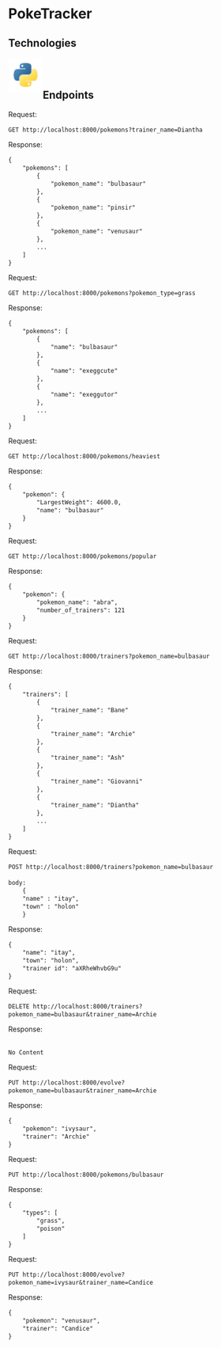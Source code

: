 # PokeTracker

## Technologies

<img align="left" alt="Pyton" width="70px" src="https://raw.githubusercontent.com/github/explore/80688e429a7d4ef2fca1e82350fe8e3517d3494d/topics/python/python.png" />

<br />
<br />

## Endpoints

Request:

```
GET http://localhost:8000/pokemons?trainer_name=Diantha
```

Response:

```
{
    "pokemons": [
        {
            "pokemon_name": "bulbasaur"
        },
        {
            "pokemon_name": "pinsir"
        },
        {
            "pokemon_name": "venusaur"
        },
        ...
    ]
}
```

Request:

```
GET http://localhost:8000/pokemons?pokemon_type=grass
```

Response:

```
{
    "pokemons": [
        {
            "name": "bulbasaur"
        },
        {
            "name": "exeggcute"
        },
        {
            "name": "exeggutor"
        },
        ...
    ]
}
```

Request:

```
GET http://localhost:8000/pokemons/heaviest
```

Response:

```
{
    "pokemon": {
        "LargestWeight": 4600.0,
        "name": "bulbasaur"
    }
}
```

Request:

```
GET http://localhost:8000/pokemons/popular
```

Response:

```
{
    "pokemon": {
        "pokemon_name": "abra",
        "number_of_trainers": 121
    }
}
```

Request:

```
GET http://localhost:8000/trainers?pokemon_name=bulbasaur
```

Response:

```
{
    "trainers": [
        {
            "trainer_name": "Bane"
        },
        {
            "trainer_name": "Archie"
        },
        {
            "trainer_name": "Ash"
        },
        {
            "trainer_name": "Giovanni"
        },
        {
            "trainer_name": "Diantha"
        },
        ...
    ]
}
```

Request:

```
POST http://localhost:8000/trainers?pokemon_name=bulbasaur

body:
    {
    "name" : "itay",
    "town" : "holon"
    }
```

Response:

```
{
    "name": "itay",
    "town": "holon",
    "trainer id": "aXRheWhvbG9u"
}
```

Request:

```
DELETE http://localhost:8000/trainers?pokemon_name=bulbasaur&trainer_name=Archie

```

Response:

```

No Content

```

Request:

```
PUT http://localhost:8000/evolve?pokemon_name=bulbasaur&trainer_name=Archie

```

Response:

```
{
    "pokemon": "ivysaur",
    "trainer": "Archie"
}

```

Request:

```
PUT http://localhost:8000/pokemons/bulbasaur

```

Response:

```
{
    "types": [
        "grass",
        "poison"
    ]
}

```

Request:

```
PUT http://localhost:8000/evolve?pokemon_name=ivysaur&trainer_name=Candice

```

Response:

```
{
    "pokemon": "venusaur",
    "trainer": "Candice"
}

```
